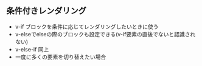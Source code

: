 ## 条件付きレンダリング
 - v-if
 ブロックを条件に応じてレンダリングしたいときに使う
  - v-elseでelseの際のブロックも設定できる(v-if要素の直後でないと認識されない)
  - v-else-if 同上
 - 一度に多くの要素を切り替えたい場合
 <template>要素を使う
 例：<template v-if="ok">
　<h1>Title</h1>
  <p>Paragraph 1</p>
  <p>Paragraph 2</p>
　</template>
結果に<template>要素は含まれない
 - v-show
 v-ifとほとんど同じ
 違いはv-showはCSSプロパティのdisplayを切り替える
 <template>やv-elseは使えない

使い分け：とても頻繁に何かを切り替える必要があれば v-show を選び、
　　　　　条件が実行時に変更することがほとんどない場合は、v-if を選ぶ

v-ifとv-forを一緒に使うことは推奨されていない

## v-forで配列に要素をマッピング
イメージはforeach
配列のインデックスも2つ目の引数としてとしてしよう可
例：v-for="(item, index) in items"
v-forで要素の更新をする際、一意的なkey属性を持たす必要がある
例：v-for="item in items" :key="item.id"
 - 2つ目の引数がkeyになる→連想配列のとき
 - 配列に対して変更を加えるメソッドも使える
  - push()
  - pop()
  - shift()
  - unshift()
  - splice()
  - sort()
  - reverse()
  これに関しては適宜調べる。
  変更を加える際に算出プロパティ、メソッドを使うことが可
### 範囲付きv-for
v-forは整数値を取ることも可能
例：v-for="n in 10" :key="n"
 - <tenplate>でもv-if同様に使用可
### v-forとv-if
v-forとv-ifが同じノードに存在するときv-ifが優先される
つまり、v-if の条件は、 v-for のスコープの変数にはアクセスできない
<template>を使うことで修正可



